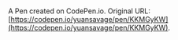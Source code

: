 # 

A Pen created on CodePen.io. Original URL: [https://codepen.io/yuansavage/pen/KKMGyKW](https://codepen.io/yuansavage/pen/KKMGyKW).


